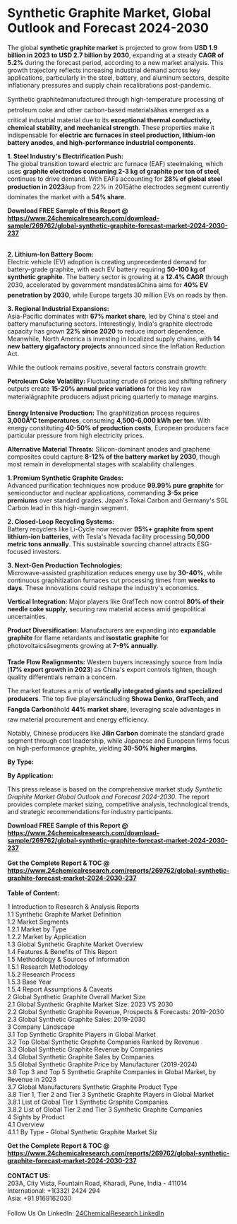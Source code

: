 <h1>Synthetic Graphite Market, Global Outlook and Forecast 2024-2030</h1><p>The global <strong>synthetic graphite market</strong> is projected to grow from <strong>USD 1.9 billion in 2023 to USD 2.7 billion by 2030</strong>, expanding at a steady <strong>CAGR of 5.2%</strong> during the forecast period, according to a new market analysis. This growth trajectory reflects increasing industrial demand across key applications, particularly in the steel, battery, and aluminum sectors, despite inflationary pressures and supply chain recalibrations post-pandemic.</p><p>Synthetic graphiteâmanufactured through high-temperature processing of petroleum coke and other carbon-based materialsâhas emerged as a critical industrial material due to its <strong>exceptional thermal conductivity, chemical stability, and mechanical strength</strong>. These properties make it indispensable for <strong>electric arc furnaces in steel production, lithium-ion battery anodes, and high-performance industrial components</strong>.</p><p><strong>1. Steel Industry's Electrification Push:</strong><br>
The global transition toward electric arc furnace (EAF) steelmaking, which uses <strong>graphite electrodes consuming 2-3 kg of graphite per ton of steel</strong>, continues to drive demand. With EAFs accounting for <strong>28% of global steel production in 2023</strong>âup from 22% in 2015âthe electrodes segment currently dominates the market with a <strong>54% share</strong>.</p><div><b>Download FREE Sample of this Report @ 
            <a href="https://www.24chemicalresearch.com/download-sample/269762/global-synthetic-graphite-forecast-market-2024-2030-237">
            https://www.24chemicalresearch.com/download-sample/269762/global-synthetic-graphite-forecast-market-2024-2030-237</a></b></div><br><p><strong>2. Lithium-Ion Battery Boom:</strong><br>
Electric vehicle (EV) adoption is creating unprecedented demand for battery-grade graphite, with each EV battery requiring <strong>50-100 kg of synthetic graphite</strong>. The battery sector is growing at a <strong>12.4% CAGR</strong> through 2030, accelerated by government mandatesâChina aims for <strong>40% EV penetration by 2030</strong>, while Europe targets 30 million EVs on roads by then.</p><p><strong>3. Regional Industrial Expansions:</strong><br>
Asia-Pacific dominates with <strong>67% market share</strong>, led by China's steel and battery manufacturing sectors. Interestingly, India's graphite electrode capacity has grown <strong>22% since 2020</strong> to reduce import dependence. Meanwhile, North America is investing in localized supply chains, with <strong>14 new battery gigafactory projects</strong> announced since the Inflation Reduction Act.</p><p>While the outlook remains positive, several factors constrain growth:</p><p><strong>Petroleum Coke Volatility:</strong> Fluctuating crude oil prices and shifting refinery outputs create <strong>15-20% annual price variations</strong> for this key raw materialâgraphite producers adjust pricing quarterly to manage margins.</p><p><strong>Energy Intensive Production:</strong> The graphitization process requires <strong>3,000Â°C temperatures</strong>, consuming <strong>4,500-6,000 kWh per ton</strong>. With energy constituting <strong>40-50% of production costs</strong>, European producers face particular pressure from high electricity prices.</p><p><strong>Alternative Material Threats:</strong> Silicon-dominant anodes and graphene composites could capture <strong>8-12% of the battery market by 2030</strong>, though most remain in developmental stages with scalability challenges.</p><p><strong>1. Premium Synthetic Graphite Grades:</strong><br>
Advanced purification techniques now produce <strong>99.99% pure graphite</strong> for semiconductor and nuclear applications, commanding <strong>3-5x price premiums</strong> over standard grades. Japan's Tokai Carbon and Germany's SGL Carbon lead in this high-margin segment.</p><p><strong>2. Closed-Loop Recycling Systems:</strong><br>
Battery recyclers like Li-Cycle now recover <strong>95%+ graphite from spent lithium-ion batteries</strong>, with Tesla's Nevada facility processing <strong>50,000 metric tons annually</strong>. This sustainable sourcing channel attracts ESG-focused investors.</p><p><strong>3. Next-Gen Production Technologies:</strong><br>
Microwave-assisted graphitization reduces energy use by <strong>30-40%</strong>, while continuous graphitization furnaces cut processing times from <strong>weeks to days</strong>. These innovations could reshape the industry's economics.</p><p><strong>Vertical Integration:</strong> Major players like GrafTech now control <strong>80% of their needle coke supply</strong>, securing raw material access amid geopolitical uncertainties.</p><p><strong>Product Diversification:</strong> Manufacturers are expanding into <strong>expandable graphite</strong> for flame retardants and <strong>isostatic graphite</strong> for photovoltaicsâsegments growing at <strong>7-9% annually</strong>.</p><p><strong>Trade Flow Realignments:</strong> Western buyers increasingly source from India (<strong>17% export growth in 2023</strong>) as China's export controls tighten, though quality differentials remain a concern.</p><p>The market features a mix of <strong>vertically integrated giants and specialized producers</strong>. The top five playersâincluding <strong>Showa Denko, GrafTech, and Fangda Carbon</strong>âhold <strong>44% market share</strong>, leveraging scale advantages in raw material procurement and energy efficiency.</p><p>Notably, Chinese producers like <strong>Jilin Carbon</strong> dominate the standard grade segment through cost leadership, while Japanese and European firms focus on high-performance graphite, yielding <strong>30-50% higher margins</strong>.</p><p><strong>By Type:</strong></p><p><strong>By Application:</strong></p><p>This press release is based on the comprehensive market study <em>Synthetic Graphite Market Global Outlook and Forecast 2024-2030</em>. The report provides complete market sizing, competitive analysis, technological trends, and strategic recommendations for industry participants.</p><div><b>Download FREE Sample of this Report @ 
            <a href="https://www.24chemicalresearch.com/download-sample/269762/global-synthetic-graphite-forecast-market-2024-2030-237">
            https://www.24chemicalresearch.com/download-sample/269762/global-synthetic-graphite-forecast-market-2024-2030-237</a></b></div><br><div><b>Get the Complete Report & TOC @ 
            <a href="https://www.24chemicalresearch.com/reports/269762/global-synthetic-graphite-forecast-market-2024-2030-237">
            https://www.24chemicalresearch.com/reports/269762/global-synthetic-graphite-forecast-market-2024-2030-237</a></b></div><br>
            <b>Table of Content:</b><p>1 Introduction to Research & Analysis Reports<br />
    1.1 Synthetic Graphite Market Definition<br />
    1.2 Market Segments<br />
        1.2.1 Market by Type<br />
        1.2.2 Market by Application<br />
    1.3 Global Synthetic Graphite Market Overview<br />
    1.4 Features & Benefits of This Report<br />
    1.5 Methodology & Sources of Information<br />
        1.5.1 Research Methodology<br />
        1.5.2 Research Process<br />
        1.5.3 Base Year<br />
        1.5.4 Report Assumptions & Caveats<br />
2 Global Synthetic Graphite Overall Market Size<br />
    2.1 Global Synthetic Graphite Market Size: 2023 VS 2030<br />
    2.2 Global Synthetic Graphite Revenue, Prospects & Forecasts: 2019-2030<br />
    2.3 Global Synthetic Graphite Sales: 2019-2030<br />
3 Company Landscape<br />
    3.1 Top Synthetic Graphite Players in Global Market<br />
    3.2 Top Global Synthetic Graphite Companies Ranked by Revenue<br />
    3.3 Global Synthetic Graphite Revenue by Companies<br />
    3.4 Global Synthetic Graphite Sales by Companies<br />
    3.5 Global Synthetic Graphite Price by Manufacturer (2019-2024)<br />
    3.6 Top 3 and Top 5 Synthetic Graphite Companies in Global Market, by Revenue in 2023<br />
    3.7 Global Manufacturers Synthetic Graphite Product Type<br />
    3.8 Tier 1, Tier 2 and Tier 3 Synthetic Graphite Players in Global Market<br />
        3.8.1 List of Global Tier 1 Synthetic Graphite Companies<br />
        3.8.2 List of Global Tier 2 and Tier 3 Synthetic Graphite Companies<br />
4 Sights by Product<br />
    4.1 Overview<br />
        4.1.1 By Type - Global Synthetic Graphite Market Siz</p><div><b>Get the Complete Report & TOC @ 
            <a href="https://www.24chemicalresearch.com/reports/269762/global-synthetic-graphite-forecast-market-2024-2030-237">
            https://www.24chemicalresearch.com/reports/269762/global-synthetic-graphite-forecast-market-2024-2030-237</a></b></div><br><b>CONTACT US:</b><br>
            203A, City Vista, Fountain Road, Kharadi, Pune, India - 411014<br>
            International: +1(332) 2424 294<br>
            Asia: +91 9169162030 <br><br>
            Follow Us On LinkedIn: <a href="https://www.linkedin.com/company/24chemicalresearch/">24ChemicalResearch LinkedIn</a>